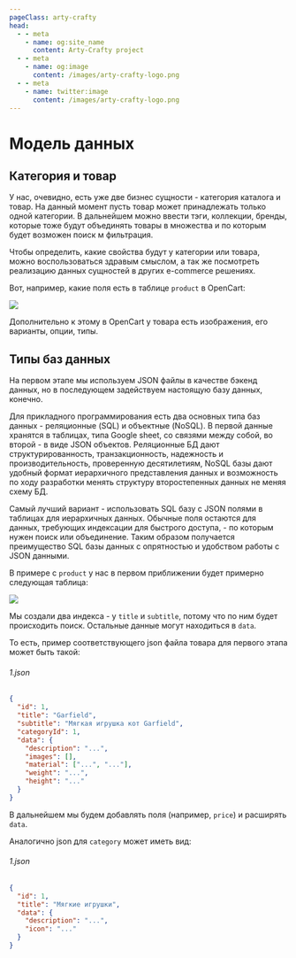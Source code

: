 ```yaml
---
pageClass: arty-crafty
head:
  - - meta
    - name: og:site_name
      content: Arty-Crafty project
  - - meta
    - name: og:image
      content: /images/arty-crafty-logo.png
  - - meta
    - name: twitter:image
      content: /images/arty-crafty-logo.png
---
```


# Модель данных

## Категория и товар

У нас, очевидно, есть уже две бизнес сущности - категория каталога и товар. На данный момент пусть товар может принадлежать только одной категории. В дальнейшем можно ввести тэги, коллекции, бренды, которые тоже будут объединять товары в множества и по которым будет возможен поиск м фильтрация.

Чтобы определить, какие свойства будут у категории или товара, можно воспользоваться здравым смыслом, а так же посмотреть реализацию данных сущностей в других e-commerce решениях.

Вот, например, какие поля есть в таблице `product` в OpenCart:

![](/ru/arty-crafty/assets/images/oc-product-table.png)

Дополнительно к этому в OpenCart у товара есть изображения, его варианты, опции, типы.

## Типы баз данных

На первом этапе мы используем JSON файлы в качестве бэкенд данных, но в последующем задействуем настоящую базу данных, конечно.

Для прикладного программирования есть два основных типа баз данных - реляционные (SQL) и объектные (NoSQL). В первой данные хранятся в таблицах, типа Google sheet, со связями между собой, во второй - в виде JSON объектов. Реляционные БД дают структурированность, транзакционность, надежность и производительность, проверенную десятилетиям, NoSQL базы дают удобный формат иерархичного представления данных и возможность по ходу разработки менять структуру второстепенных данных не меняя схему БД.

Самый лучший вариант - использовать SQL базу c JSON полями в таблицах для иерархичных данных. Обычные поля остаются для данных, требующих индексации для быстрого доступа, - по которым нужен поиск или объединение. Таким образом получается преимущество SQL базы данных с опрятностью и удобством работы с JSON данными.

В примере с `product` у нас в первом приближении будет примерно следующая таблица:

![](/ru/arty-crafty/assets/images/product-table-1.png)

Мы создали два индекса - у `title` и `subtitle`, потому что по ним будет происходить поиск. Остальные данные могут находиться в `data`.

То есть, пример соответствующего json файла товара для первого этапа может быть такой:

###### 1.json

```json
{
  "id": 1,
  "title": "Garfield",
  "subtitle": "Мягкая игрушка кот Garfield",
  "categoryId": 1,
  "data": {
    "description": "...",
    "images": [],
    "material": ["...", "..."],
    "weight": "...",
    "height": "..."
  }
}
```

В дальнейшем мы будем добавлять поля (например, `price`) и расширять `data`.

Аналогично json для `category` может иметь вид:

###### 1.json

```json
{
  "id": 1,
  "title": "Мягкие игрушки",
  "data": {
    "description": "...",
    "icon": "..."
  }
}
```
